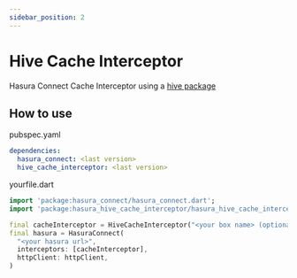 ```yaml
---
sidebar_position: 2
---
```


# Hive Cache Interceptor

Hasura Connect Cache Interceptor using a [hive package](https://pub.dev/packages/hive)

## How to use

pubspec.yaml

```yaml
dependencies:
  hasura_connect: <last version>
  hive_cache_interceptor: <last version>
```

yourfile.dart

```dart
import 'package:hasura_connect/hasura_connect.dart';
import 'package:hasura_hive_cache_interceptor/hasura_hive_cache_interceptor.dart';

final cacheInterceptor = HiveCacheInterceptor("<your box name> (optional)");
final hasura = HasuraConnect(
  "<your hasura url>",
  interceptors: [cacheInterceptor],
  httpClient: httpClient,
)
```
